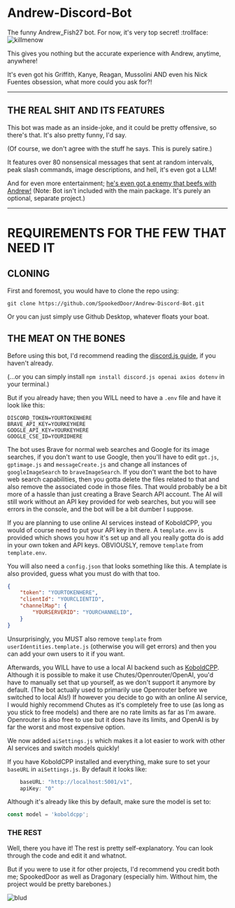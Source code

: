 # Andrew-Discord-Bot
 
The funny Andrew_Fish27 bot. For now, it's very top secret! :trollface:
![killmenow](https://github.com/user-attachments/assets/95a9fca0-9808-4fa6-9a2e-e70be941d36c)

This gives you nothing but the accurate experience with Andrew, anytime, anywhere! 

It's even got his Griffith, Kanye, Reagan, Mussolini AND even his Nick Fuentes obsession, what more could you ask for?!

------------------------------------------------------------------------------
## THE REAL SHIT AND ITS FEATURES
This bot was made as an inside-joke, and it could be pretty offensive, so there's that. It's also pretty funny, I'd say. 

(Of course, we don't agree with the stuff he says. This is purely satire.)

It features over 80 nonsensical messages that sent at random intervals, peak slash commands, image descriptions, and hell, it's even got a LLM!

And for even more entertainment; [he's even got a enemy that beefs with Andrew!](https://github.com/TheDragonary/Anti-Andrew-Discord-Bot) (Note: Bot isn't included with the main package. It's purely an optional, separate project.)

------------------------------------------------------------------------------
# REQUIREMENTS FOR THE FEW THAT NEED IT

## CLONING
First and foremost, you would have to clone the repo using:
```
git clone https://github.com/SpookedDoor/Andrew-Discord-Bot.git
```

Or you can just simply use Github Desktop, whatever floats your boat.

## THE MEAT ON THE BONES
Before using this bot, I'd recommend reading the [discord.js guide](https://discord.js.org/), if you haven't already. 

(...or you can simply install ``npm install discord.js openai axios dotenv`` in your terminal.)

But if you already have; then you WILL need to have a ``.env`` file and have it look like this:
```dotenv
DISCORD_TOKEN=YOURTOKENHERE
BRAVE_API_KEY=YOURKEYHERE
GOOGLE_API_KEY=YOURKEYHERE
GOOGLE_CSE_ID=YOURIDHERE
```

The bot uses Brave for normal web searches and Google for its image searches, if you don't want to use Google, then you'll have to edit ``gpt.js``, ``gptimage.js`` and ``messageCreate.js`` and change all instances of ``googleImageSearch`` to ``braveImageSearch``. If you don't want the bot to have web search capabilities, then you gotta delete the files related to that and also remove the associated code in those files. That would probably be a bit more of a hassle than just creating a Brave Search API account. The AI will still work without an API key provided for web searches, but you will see errors in the console, and the bot will be a bit dumber I suppose.

If you are planning to use online AI services instead of KoboldCPP, you would of course need to put your API key in there. A ``template.env`` is provided which shows you how it's set up and all you really gotta do is add in your own token and API keys. OBVIOUSLY, remove ``template`` from ``template.env``.

You will also need a ``config.json`` that looks something like this. A template is also provided, guess what you must do with that too.
```json
{
    "token": "YOURTOKENHERE",
    "clientId": "YOURCLIENTID",
    "channelMap": {
        "YOURSERVERID": "YOURCHANNELID",
    }
}
```

Unsurprisingly, you MUST also remove ``template`` from ``userIdentities.template.js`` (otherwise you will get errors) and then you can add your own users to it if you want.

Afterwards, you WILL have to use a local AI backend such as [KoboldCPP](https://github.com/LostRuins/koboldcpp). Although it is possible to make it use Chutes/Openrouter/OpenAI, you'd have to manually set that up yourself, as we don't support it anymore by default. (The bot actually used to primarily use Openrouter before we switched to local AIs!) If however you decide to go with an online AI service, I would highly recommend Chutes as it's completely free to use (as long as you stick to free models) and there are no rate limits as far as I'm aware. Openrouter is also free to use but it does have its limits, and OpenAI is by far the worst and most expensive option.

We now added ``aiSettings.js`` which makes it a lot easier to work with other AI services and switch models quickly!

If you have KoboldCPP installed and everything, make sure to set your ``baseURL`` in ``aiSettings.js``. By default it looks like:  
```js
	baseURL: "http://localhost:5001/v1",
	apiKey: "0"
```

Although it's already like this by default, make sure the model is set to:
```js
const model = 'koboldcpp';
```

### THE REST
Well, there you have it! The rest is pretty self-explanatory. You can look through the code and edit it and whatnot. 

But if you were to use it for other projects, I'd recommend you credit both me; SpookedDoor as well as Dragonary (especially him. Without him, the project would be pretty barebones.)

![blud](https://github.com/user-attachments/assets/98b63b14-01c4-41bc-956e-e5fcb5a00455)